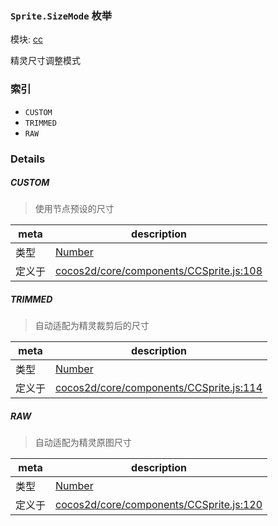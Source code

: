 ### `Sprite.SizeMode` 枚举



模块: [cc](../modules/cc.md)


精灵尺寸调整模式


### 索引
  - `CUSTOM`
  - `TRIMMED`
  - `RAW`

### Details


##### CUSTOM

> 使用节点预设的尺寸

| meta | description |
|------|-------------|
| 类型 | <a href="https://developer.mozilla.org/en/JavaScript/Reference/Global_Objects/Number" class="crosslink external" target="_blank">Number</a> |
| 定义于 | [cocos2d/core/components/CCSprite.js:108](https://github.com/cocos-creator/engine/blob/9546fb0f9c421d190e0aba7645402156498449ea/cocos2d/core/components/CCSprite.js#L108) |



##### TRIMMED

> 自动适配为精灵裁剪后的尺寸

| meta | description |
|------|-------------|
| 类型 | <a href="https://developer.mozilla.org/en/JavaScript/Reference/Global_Objects/Number" class="crosslink external" target="_blank">Number</a> |
| 定义于 | [cocos2d/core/components/CCSprite.js:114](https://github.com/cocos-creator/engine/blob/9546fb0f9c421d190e0aba7645402156498449ea/cocos2d/core/components/CCSprite.js#L114) |



##### RAW

> 自动适配为精灵原图尺寸

| meta | description |
|------|-------------|
| 类型 | <a href="https://developer.mozilla.org/en/JavaScript/Reference/Global_Objects/Number" class="crosslink external" target="_blank">Number</a> |
| 定义于 | [cocos2d/core/components/CCSprite.js:120](https://github.com/cocos-creator/engine/blob/9546fb0f9c421d190e0aba7645402156498449ea/cocos2d/core/components/CCSprite.js#L120) |



